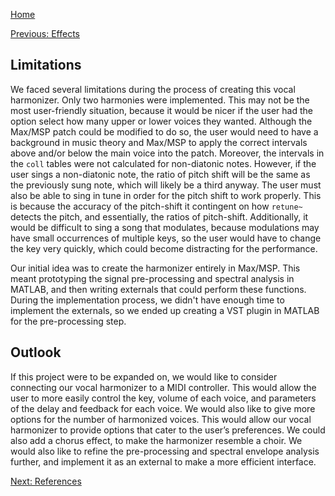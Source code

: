 [Home](./index.md)


[Previous: Effects](./effects.md)

## Limitations
We faced several limitations during the process of creating this vocal harmonizer. Only two harmonies were implemented. This may not be the most user-friendly situation, because it would be nicer if the user had the option select how many upper or lower voices they wanted. Although the Max/MSP patch could be modified to do so, the user would need to have a background in music theory and Max/MSP to apply the correct intervals above and/or below the main voice into the patch. Moreover, the intervals in the `coll` tables were not calculated for non-diatonic notes. However, if the user sings a non-diatonic note, the ratio of pitch shift will be the same as the previously sung note, which will likely be a third anyway. The user must also be able to sing in tune in order for the pitch shift to work properly. This is because the accuracy of the pitch-shift it contingent on how `retune~` detects the pitch, and essentially, the ratios of pitch-shift. Additionally, it would be difficult to sing a song that modulates, because modulations may have small occurrences of multiple keys, so the user would have to change the key very quickly, which could become distracting for the performance.

Our initial idea was to create the harmonizer entirely in Max/MSP. This meant prototyping the signal pre-processing and spectral analysis in MATLAB, and then writing externals that could perform these functions. During the implementation process, we didn't have enough time to implement the externals, so we ended up creating a VST plugin in MATLAB for the pre-processing step. 

## Outlook
If this project were to be expanded on, we would like to consider connecting our vocal harmonizer to a MIDI controller. This would allow the user to more easily control the key, volume of each voice, and parameters of the delay and feedback for each voice. We would also like to give more options for the number of harmonized voices. This would allow our vocal harmonizer to provide options that cater to the user’s preferences. We could also add a chorus effect, to make the harmonizer resemble a choir. We would also like to refine the pre-processing and spectral envelope analysis further, and implement it as an external to make a more efficient interface.




[Next: References](./references.md)
